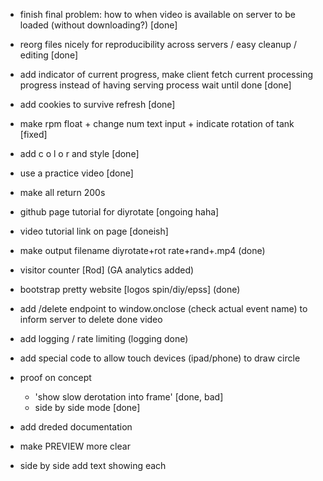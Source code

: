 - finish final problem: how to when video is available on server to be loaded (without downloading?) [done]
- reorg files nicely for reproducibility across servers / easy cleanup / editing [done]
- add indicator of current progress, make client fetch current processing progress instead of having serving process wait until done [done]
- add cookies to survive refresh [done]
- make rpm float + change num text input + indicate rotation of tank [fixed] 
- add c o l o r and style [done]


- use a practice video [done]
- make all return 200s
- github page tutorial for diyrotate [ongoing haha]
- video tutorial link on page [doneish]
- make output filename diyrotate+rot rate+rand+.mp4 (done)
- visitor counter [Rod] (GA analytics added)
- bootstrap pretty website [logos spin/diy/epss] (done)
- add /delete endpoint to window.onclose (check actual event name) to inform server to delete done video
- add logging / rate limiting (logging done)
- add special code to allow touch devices (ipad/phone) to draw circle
- proof on concept 
    - 'show slow derotation into frame' [done, bad]
    - side by side mode [done]
- add dreded documentation
- make PREVIEW more clear
- side by side add text showing each
